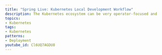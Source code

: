 ```yaml
---
title: "Spring Live: Kubernetes Local Development Workflow"
description: The Kubernetes ecosystem can be very operator-focused and it can be a challenge for developers to distill the information that is relevant for their job. There are a large number of available tools aimed at solving a broad set of problems but it can be daunting choosing which to invest in. This session aims to suggest best practices and get hands-on with some of the essential tooling.
topics:
- Kubernetes
tags:
- Kubernetes
patterns:
- Deployment
youtube_id: Cl6UQ7AGDU8
---
```

